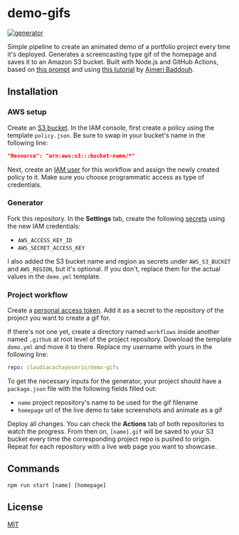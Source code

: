 # demo-gifs
[![generator][workflow]][workflow-url]

Simple pipeline to create an animated demo of a portfolio project every time it's deployed. Generates a screencasting type gif of the homepage and saves it to an Amazon S3 bucket. Built with Node.js and GitHub Actions, based on [this prompt](https://www.codementor.io/projects/web/build-a-screenshot-pipeline-c22ccscro8) and using [this tutorial](https://dev.to/aimerib/using-puppeteer-to-make-animated-gifs-of-page-scrolls-1lko) by [Aimeri Baddouh](https://www.slothcrew.com/).

## Installation

### AWS setup
Create an [S3 bucket](https://docs.aws.amazon.com/AmazonS3/latest/userguide/creating-bucket.html). In the IAM console, first create a policy using the template `policy.json`. Be sure to swap in your bucket's name in the following line:
````json
"Resource": "arn:aws:s3:::bucket-name/*"
````

Next, create an [IAM user](https://docs.aws.amazon.com/IAM/latest/UserGuide/id_users_create.html) for this workflow and assign the newly created policy to it. Make sure you choose programmatic access as type of credentials.

### Generator
Fork this repository. In the **Settings** tab, create the following [secrets](https://github.com/claudiacachayosorio/demo-gifs/settings/secrets/actions) using the new IAM credentials:
* `AWS_ACCESS_KEY_ID`
* `AWS_SECRET_ACCESS_KEY`

I also added the S3 bucket name and region as secrets under `AWS_S3_BUCKET` and `AWS_REGION`, but it's optional. If you don't, replace them for the actual values in the `demo.yml` template.

### Project workflow
Create a [personal access token](https://docs.github.com/en/github/authenticating-to-github/keeping-your-account-and-data-secure/creating-a-personal-access-token). Add it as a secret to the repository of the project you want to create a gif for.

If there's not one yet, create a directory named `workflows` inside another named `.github` at root level of the project repository. Download the template `demo.yml` and move it to there. Replace my username with yours in the following line:
````yaml
repo: claudiacachayosorio/demo-gifs
````

To get the necessary inputs for the generator, your project should have a `package.json` file with the following fields filled out:
* `name` project repository's name to be used for the gif filename
* `homepage` url of the live demo to take screenshots and animate as a gif

Deploy all changes. You can check the **Actions** tab of both repositories to watch the progress. From then on, `[name].gif` will be saved to your S3 bucket every time the corresponding project repo is pushed to origin. Repeat for each repository with a live web page you want to showcase.


## Commands
````
npm run start [name] [homepage]
````


## License
[MIT](https://choosealicense.com/licenses/mit/)




[workflow]: https://github.com/claudiacachayosorio/demo-gifs/actions/workflows/generator.yaml/badge.svg
[workflow-url]: https://github.com/claudiacachayosorio/demo-gifs/actions/workflows/generator.yaml

